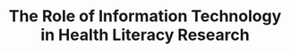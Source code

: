---
name: "The Role Of Information Technology In"
title: "The Role of Information Technology in Health Literacy Research"
journal: "journal name" 
project: null
event: "Journal of Health Communication, v. 17, Supplement 3, pp 23-29"
authors:
- name: "Bickmore, T."
- name: "Paasche-Orlow, M."
year: 2012
resources: null
external_url: null
draft: false 
headless: true
---